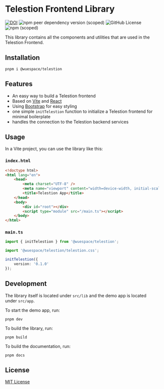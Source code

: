 # Telestion Frontend Library

[![DOI](https://zenodo.org/badge/DOI/10.5281/zenodo.10407142.svg)](https://doi.org/10.5281/zenodo.10407142)
![npm peer dependency version (scoped)](https://img.shields.io/npm/dependency-version/%40wuespace%2Ftelestion/peer/react)
![GitHub License](https://img.shields.io/github/license/wuespace/telestion)
![npm (scoped)](https://img.shields.io/npm/v/%40wuespace/telestion)

This library contains all the components and utilities that are used in the Telestion Frontend.

## Installation

```shell
pnpm i @wuespace/telestion
```

## Features

- An easy way to build a Telestion frontend
- Based on [Vite](https://vitejs.dev/) and [React](https://reactjs.org/)
- Using [Bootstrap](https://getbootstrap.com/) for easy styling
- one simple `initTelestion` function to initialize a Telestion frontend for minimal boilerplate
- handles the connection to the Telestion backend services

## Usage

In a Vite project, you can use the library like this:

### `index.html`

```html
<!doctype html>
<html lang="en">
	<head>
		<meta charset="UTF-8" />
		<meta name="viewport" content="width=device-width, initial-scale=1.0" />
		<title>Telestion App</title>
	</head>
	<body>
		<div id="root"></div>
		<script type="module" src="/main.ts"></script>
	</body>
</html>
```

### `main.ts`

```typescript
import { initTelestion } from '@wuespace/telestion';

import '@wuespace/telestion/telestion.css';

initTelestion({
	version: '0.1.0'
});
```

## Development

The library itself is located under `src/lib` and the demo app is located under `src/app`.

To start the demo app, run:

```shell
pnpm dev
```

To build the library, run:

```shell
pnpm build
```

To build the documentation, run:

```shell
pnpm docs
```

## License

[MIT License](./LICENSE)
